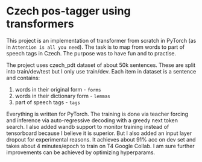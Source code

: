 # Czech pos-tagger using transformers
This project is an implementation of transformer from scratch in PyTorch (as in `Attention is all you need`). The task is to map from words to part of speech tags in Czech. The purpose was to have fun and to practise.

The project uses czech_pdt dataset of about 50k sentences. These are split into train/dev/test but I only use train/dev. Each item in dataset is a sentence and contains:
  1) words in their original form - `forms`
  2) words in their dictionary form - `lemmas`
  3) part of speech tags - `tags`

Everything is written for PyTorch. The training is done via teacher forcing and inference via auto-regressive decoding with a greedy next token search. I also added wandb support to monitor training instead of tensorboard because I believe it is superior. But I also added an input layer dropout for experimental reasons. It achieves about 91% acc on dev set and takes about 4 minutes/epoch to train on T4 Google Collab. I am sure further improvements can be achieved by optimizing hyperparams.
